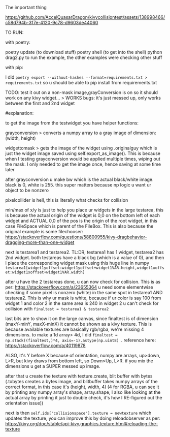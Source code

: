 The important thing

https://github.com/AccelQuasarDragon/kivycollisiontest/assets/138998466/c58d794b-317e-4120-9c78-d9603de44060

TO RUN:

with poetry:

poetry update (to download stuff)
poetry shell (to get into the shell)
python drag2.py to run the example, the other examples were checking other stuff

with pip:

I did `poetry export --without-hashes --format=requirements.txt > requirements.txt` so u should be able to pip install from requirements.txt

TODO:
    test it out on a non-mask image,grayConversion is on so it should work on any kivy widget... > WORKS
    bugs: it's just messed up, only works between the first and 2nd widget

#explanation:


to get the image from the testwidget you have helper functions:  

grayconversion > converts a numpy array to a gray image of dimension: (width, height) 

widgettomask > gets the image of the widget using .originalguy which is just the widget image saved using self.export_as_image(). This is because when I testing grayconversion would be applied multiple times, wiping out the mask. I only needed to get the image once, hence saving at some time later

after grayconversion u make bw which is the actual black/white image. black is 0, white is 255. this super matters because np logic u want ur object to be nonzero 

pixelcollider is hell, this is literally what checks for collision

min/max of x/y is just to help you place ur widgets in the large testarea, this is because the actual origin of the widget is 0,0 on the bottom left of each widget and ACTUAL 0,0 of the pos is the origin of the root widget, in this case FileSpace which is parent of the FileBox. This is also because the original example is some filechooser: https://stackoverflow.com/questions/58800955/kivy-dragbehavior-dragging-more-than-one-widget

next is testarea1 and testarea2. TL:DR; testarea1 has 1 widget, testarea2 has 2nd widget. both testareas have a black bg (which is a value of 0), and then I place the corresponding widget mask using this huge line in numpy `testarea1[widget1yoffset:widget1yoffset+widget1VAR.height,widget1xoffset:widget1xoffset+widget1VAR.width]`

after u have the 2 testareas done, u can now check for collision. This is as per:  https://stackoverflow.com/a/23655364 
u need some elementwise checking if some pixel is nonzero (white) in the same spot in testarea1 AND testarea2. This is why ur mask is white, because if ur color is say 100 from widget 1 and color 2 in the same area is 240 in widget 2 u can't check for collision with `finaltest = testarea1 & testarea2`

last bits are to show it on the large canvas, since finaltest is of dimension (maxY-minY, maxX-minX) it cannot be shown as a kivy texture. This is because available textures are basically rgb/rgba, we're missing 4 dimensions. to make a 1d array> 4d, I did `finaltest = np.stack((finaltest,)*4, axis=-1).astype(np.uint8) `. reference here: https://stackoverflow.com/a/40119878 

ALSO, it's Y before X because of orientation, numpy are arrays, up>down, L>R, but kivy draws from bottom left, so Down>Up, L>R. if you mix the dimensions u get a SUPER messed up image.

after that u create the texture with texture.create, blit buffer with bytes (.tobytes creates a bytes image, and blitbuffer takes numpy arrays of the correct format, in this case it's (height, width, 4) (4 for RGBA, u can see it by printing any numpy array's shape, array.shape, I also like looking at the actual array by printing it just to double check, it's how I RE-figured out the orientation issue))

next is then `self.ids["collisionspace"].texture = newtexture` which updates the texture, you can improve this by doing reloadobserver as per: https://kivy.org/doc/stable/api-kivy.graphics.texture.html#reloading-the-texture